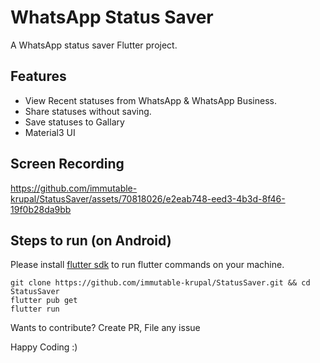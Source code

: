 # WhatsApp Status Saver

A WhatsApp status saver Flutter project.

## Features
* View Recent statuses from WhatsApp & WhatsApp Business.
* Share statuses without saving.
* Save statuses to Gallary
* Material3 UI

## Screen Recording

https://github.com/immutable-krupal/StatusSaver/assets/70818026/e2eab748-eed3-4b3d-8f46-19f0b28da9bb

## Steps to run (on Android)

Please install [flutter sdk](https://docs.flutter.dev/get-started/install) to run flutter commands on your machine.

``` 
git clone https://github.com/immutable-krupal/StatusSaver.git && cd StatusSaver
flutter pub get
flutter run 
```
<p> Wants to contribute? Create PR, File any issue </p>
<p> Happy Coding :) </p>
